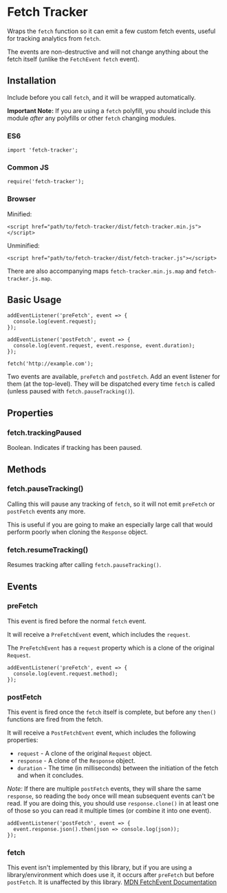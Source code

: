 # Fetch Tracker

Wraps the `fetch` function so it can emit a few custom fetch events, useful for
tracking analytics from `fetch`.

The events are non-destructive and will not change anything about the fetch itself
(unlike the `FetchEvent` `fetch` event).

## Installation

Include before you call `fetch`, and it will be wrapped automatically.

**Important Note:** If you are using a `fetch` polyfill, you should include
this module *after* any polyfills or other `fetch` changing modules.

### ES6

    import 'fetch-tracker';
    
### Common JS

    require('fetch-tracker');
    
### Browser

Minified:

    <script href="path/to/fetch-tracker/dist/fetch-tracker.min.js"></script>
    
Unminified:
    
    <script href="path/to/fetch-tracker/dist/fetch-tracker.js"></script>
    
There are also accompanying maps `fetch-tracker.min.js.map` and `fetch-tracker.js.map`.

## Basic Usage

    addEventListener('preFetch', event => {
      console.log(event.request);
    });
    
    addEventListener('postFetch', event => {
      console.log(event.request, event.response, event.duration);
    });
    
    fetch('http://example.com');
    
Two events are available, `preFetch` and `postFetch`. Add an event listener for them
(at the top-level). They will be dispatched every time `fetch` is called (unless
paused with `fetch.pauseTracking()`).
    
## Properties

### fetch.trackingPaused

Boolean. Indicates if tracking has been paused.
    
## Methods

### fetch.pauseTracking()

Calling this will pause any tracking of `fetch`, so it will not emit `preFetch` or
`postFetch` events any more.

This is useful if you are going to make an especially large call that would perform
poorly when cloning the `Response` object.

### fetch.resumeTracking()

Resumes tracking after calling `fetch.pauseTracking()`.
    
## Events

### preFetch

This event is fired before the normal `fetch` event.

It will receive a `PreFetchEvent` event, which includes the `request`.
    
The `PreFetchEvent` has a `request` property which is a clone of the original `Request`.

    addEventListener('preFetch', event => {
      console.log(event.request.method);
    });

### postFetch

This event is fired once the `fetch` itself is complete, but before any `then()` functions
are fired from the fetch.

It will receive a `PostFetchEvent` event, which includes the following properties:

 - `request` - A clone of the original `Request` object.
 - `response` - A clone of the `Response` object.
 - `duration` - The time (in milliseconds) between the initiation of the fetch and when it concludes.
 
*Note:* If there are multiple `postFetch` events, they will share the same `response`, so
reading the `body` once will mean subsequent events can't be read. If you are doing this,
you should use `response.clone()` in at least one of those so you can read it multiple times
(or combine it into one event).

    addEventListener('postFetch', event => {
      event.response.json().then(json => console.log(json));
    });

### fetch

This event isn't implemented by this library, but if you are using a library/environment which
does use it, it occurs after `preFetch` but before `postFetch`. It is unaffected by
this library. [MDN FetchEvent Documentation](https://developer.mozilla.org/en-US/docs/Web/API/FetchEvent)